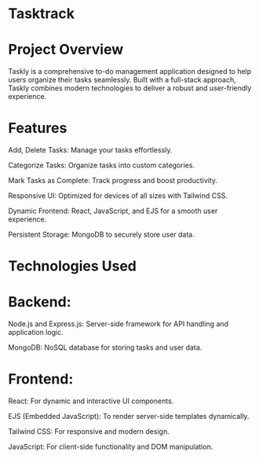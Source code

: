 # Tasktrack
# Project Overview

Taskly is a comprehensive to-do management application designed to help users organize their tasks seamlessly. Built with a full-stack approach, Taskly combines modern technologies to deliver a robust and user-friendly experience.

# Features

Add, Delete Tasks: Manage your tasks effortlessly.

Categorize Tasks: Organize tasks into custom categories.

Mark Tasks as Complete: Track progress and boost productivity.

Responsive UI: Optimized for devices of all sizes with Tailwind CSS.

Dynamic Frontend: React, JavaScript, and EJS for a smooth user experience.

Persistent Storage: MongoDB to securely store user data.

# Technologies Used

# Backend:

Node.js and Express.js: Server-side framework for API handling and application logic.

MongoDB: NoSQL database for storing tasks and user data.

# Frontend:

React: For dynamic and interactive UI components.

EJS (Embedded JavaScript): To render server-side templates dynamically.

Tailwind CSS: For responsive and modern design.

JavaScript: For client-side functionality and DOM manipulation.
